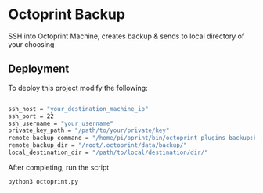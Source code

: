 
# Octoprint Backup

SSH into Octoprint Machine, creates backup & sends to local directory of your choosing




## Deployment

To deploy this project modify the following:

```bash

ssh_host = "your_destination_machine_ip"
ssh_port = 22
ssh_username = "your_username"
private_key_path = "/path/to/your/private/key"
remote_backup_command = "/home/pi/oprint/bin/octoprint plugins backup:backup"
remote_backup_dir = "/root/.octoprint/data/backup/"
local_destination_dir = "/path/to/local/destination/dir/"
```

After completing, run the script

```python3 octoprint.py```


